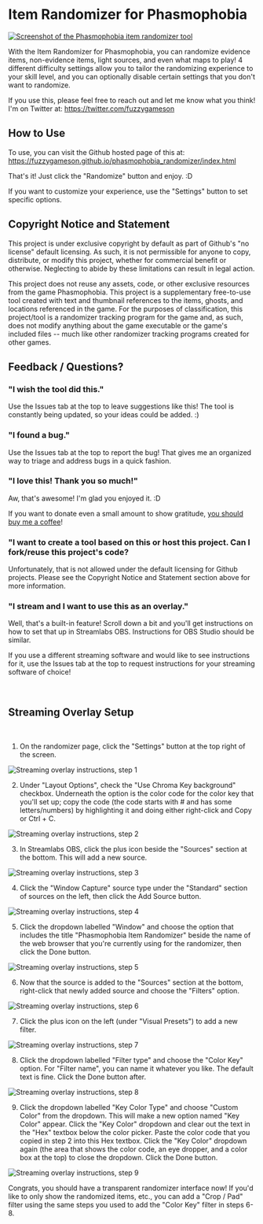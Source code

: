 # Item Randomizer for Phasmophobia

[![Screenshot of the Phasmophobia item randomizer tool](img/readme/example-screenshot.png)](https://fuzzygameson.github.io/phasmophobia_randomizer/index.html)

With the Item Randomizer for Phasmophobia, you can randomize evidence items, non-evidence items, light sources, and even what maps to play! 4 different difficulty settings allow you to tailor the randomizing experience to your skill level, and you can optionally disable certain settings that you don't want to randomize.

If you use this, please feel free to reach out and let me know what you think! I'm on Twitter at: https://twitter.com/fuzzygameson 

## How to Use

To use, you can visit the Github hosted page of this at: 
https://fuzzygameson.github.io/phasmophobia_randomizer/index.html

That's it! Just click the "Randomize" button and enjoy. :D 

If you want to customize your experience, use the "Settings" button to set specific options.

## Copyright Notice and Statement

This project is under exclusive copyright by default as part of Github's "no license" default licensing. As such, it is not permissible for anyone to copy, distribute, or modify this project, whether for commercial benefit or otherwise. Neglecting to abide by these limitations can result in legal action.

This project does not reuse any assets, code, or other exclusive resources from the game Phasmophobia. This project is a supplementary free-to-use tool created with text and thumbnail references to the items, ghosts, and locations referenced in the game. For the purposes of classification, this project/tool is a randomizer tracking program for the game and, as such, does not modify anything about the game executable or the game's included files -- much like other randomizer tracking programs created for other games.

## Feedback / Questions?

### "I wish the tool did this."

Use the Issues tab at the top to leave suggestions like this! The tool is constantly being updated, so your ideas could be added. :)

### "I found a bug."

Use the Issues tab at the top to report the bug! That gives me an organized way to triage and address bugs in a quick fashion.

### "I love this! Thank you so much!"

Aw, that's awesome! I'm glad you enjoyed it. :D 

If you want to donate even a small amount to show gratitude, [you should buy me a coffee](https://www.buymeacoffee.com/fuzzygames)!

### "I want to create a tool based on this or host this project. Can I fork/reuse this project's code?

Unfortunately, that is not allowed under the default licensing for Github projects. Please see the Copyright Notice and Statement section above for more information.

### "I stream and I want to use this as an overlay."

Well, that's a built-in feature! Scroll down a bit and you'll get instructions on how to set that up in Streamlabs OBS. Instructions for OBS Studio should be similar. 

If you use a different streaming software and would like to see instructions for it, use the Issues tab at the top to request instructions for your streaming software of choice!

 
 
## Streaming Overlay Setup
 
 
1. On the randomizer page, click the "Settings" button at the top right of the screen.

![Streaming overlay instructions, step 1](img/readme/chroma-instructions-1.png)

2. Under "Layout Options", check the "Use Chroma Key background" checkbox. Underneath the option is the color code for the color key that you'll set up; copy the code (the code starts with # and has some letters/numbers) by highlighting it and doing either right-click and Copy or Ctrl + C.

![Streaming overlay instructions, step 2](img/readme/chroma-instructions-2.png)

3. In Streamlabs OBS, click the plus icon beside the "Sources" section at the bottom. This will add a new source.

![Streaming overlay instructions, step 3](img/readme/chroma-instructions-3.png)

4. Click the "Window Capture" source type under the "Standard" section of sources on the left, then click the Add Source button.

![Streaming overlay instructions, step 4](img/readme/chroma-instructions-4.png)

5. Click the dropdown labelled "Window" and choose the option that includes the title "Phasmophobia Item Randomizer" beside the name of the web browser that you're currently using for the randomizer, then click the Done button.

![Streaming overlay instructions, step 5](img/readme/chroma-instructions-5.png)

6. Now that the source is added to the "Sources" section at the bottom, right-click that newly added source and choose the "Filters" option.

![Streaming overlay instructions, step 6](img/readme/chroma-instructions-6.png)

7. Click the plus icon on the left (under "Visual Presets") to add a new filter.

![Streaming overlay instructions, step 7](img/readme/chroma-instructions-7.png)

8. Click the dropdown labelled "Filter type" and choose the "Color Key" option. For "Filter name", you can name it whatever you like. The default text is fine. Click the Done button after.

![Streaming overlay instructions, step 8](img/readme/chroma-instructions-8.png)

9. Click the dropdown labelled "Key Color Type" and choose "Custom Color" from the dropdown. This will make a new option named "Key Color" appear. Click the "Key Color" dropdown and clear out the text in the "Hex" textbox below the color picker. Paste the color code that you copied in step 2 into this Hex textbox. Click the "Key Color" dropdown again (the area that shows the color code, an eye dropper, and a color box at the top) to close the dropdown. Click the Done button.

![Streaming overlay instructions, step 9](img/readme/chroma-instructions-9.png)

Congrats, you should have a transparent randomizer interface now! If you'd like to only show the randomized items, etc., you can add a "Crop / Pad" filter using the same steps you used to add the "Color Key" filter in steps 6-8.